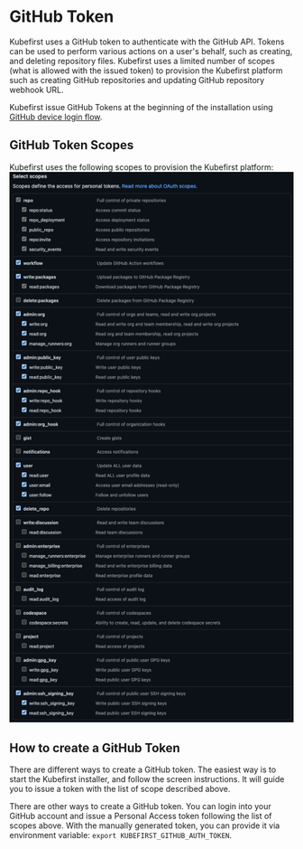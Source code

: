 # GitHub Token

Kubefirst uses a GitHub token to authenticate with the GitHub API. Tokens can be used to perform various actions on a user's behalf, such as creating, and deleting repository files. Kubefirst uses a limited number of scopes (what is allowed with the issued token) to provision the Kubefirst platform such as creating GitHub repositories and updating GitHub repository webhook URL. 

Kubefirst issue GitHub Tokens at the beginning of the installation using [GitHub device login flow](https://docs.github.com/en/developers/apps/building-oauth-apps/authorizing-oauth-apps#device-flow).

## GitHub Token Scopes

Kubefirst uses the following scopes to provision the Kubefirst platform:
![](../img/kubefirst/github/scopes.png)

## How to create a GitHub Token

There are different ways to create a GitHub token. The easiest way is to start the Kubefirst installer, and follow the screen instructions. It will guide you to issue a token with the list of scope described above.

There are other ways to create a GitHub token. You can login into your GitHub account and issue a Personal Access token following the list of scopes above. With the manually generated token, you can provide it via environment variable: `export KUBEFIRST_GITHUB_AUTH_TOKEN`.
